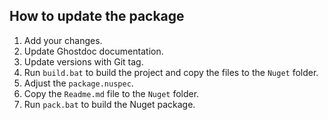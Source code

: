 ## How to update the package

1. Add your changes.
2. Update Ghostdoc documentation.
3. Update versions with Git tag.
4. Run `build.bat` to build the project and copy the files to the `Nuget` folder.
5. Adjust the `package.nuspec`.
6. Copy the `Readme.md` file to the `Nuget` folder.
7. Run `pack.bat` to build the Nuget package.